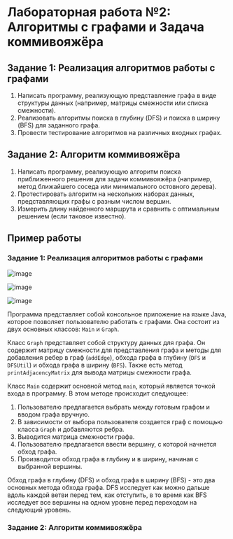# Лабораторная работа №2: Алгоритмы с графами и Задача коммивояжёра

## Задание 1: Реализация алгоритмов работы с графами

1. Написать программу, реализующую представление графа в виде структуры данных (например, матрицы смежности или списка смежности).
2. Реализовать алгоритмы поиска в глубину (DFS) и поиска в ширину (BFS) для заданного графа.
3. Провести тестирование алгоритмов на различных входных графах.


## Задание 2: Алгоритм коммивояжёра

1. Написать программу, реализующую алгоритм поиска приближенного решения для задачи коммивояжёра (например, метод ближайшего соседа или минимального остовного дерева).
2. Протестировать алгоритм на нескольких наборах данных, представляющих графы с разным числом вершин.
3. Измерить длину найденного маршрута и сравнить с оптимальным решением (если таковое известно).


## Пример работы

### Задание 1: Реализация алгоритмов работы с графами

![image](https://github.com/S1ngle777/Lab_2_ASDC/assets/128795707/b7c8f2c1-832e-42a9-8ede-65a6a35d0f3a)

![image](https://github.com/S1ngle777/Lab_2_ASDC/assets/128795707/9876295d-7be6-43a1-8446-334581d39ed5)

![image](https://github.com/S1ngle777/Lab_2_ASDC/assets/128795707/1d6fdf28-51fc-4775-9004-e35fd210f9c3)

Программа представляет собой консольное приложение на языке Java, которое позволяет пользователю работать с графами. Она состоит из двух основных классов: `Main` и `Graph`.

Класс `Graph` представляет собой структуру данных для графа. Он содержит матрицу смежности для представления графа и методы для добавления ребер в граф (`addEdge`), обхода графа в глубину (`DFS` и `DFSUtil`) и обхода графа в ширину (`BFS`). Также есть метод `printAdjacencyMatrix` для вывода матрицы смежности графа.

Класс `Main` содержит основной метод `main`, который является точкой входа в программу. В этом методе происходит следующее:

1. Пользователю предлагается выбрать между готовым графом и вводом графа вручную.
2. В зависимости от выбора пользователя создается граф с помощью класса `Graph` и добавляются ребра.
3. Выводится матрица смежности графа.
4. Пользователю предлагается ввести вершину, с которой начнется обход графа.
5. Производится обход графа в глубину и в ширину, начиная с выбранной вершины.

Обход графа в глубину (DFS) и обход графа в ширину (BFS) - это два основных метода обхода графа. DFS исследует как можно дальше вдоль каждой ветви перед тем, как отступить, в то время как BFS исследует все вершины на одном уровне перед переходом на следующий уровень.

### Задание 2: Алгоритм коммивояжёра


